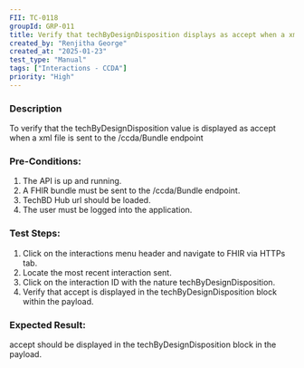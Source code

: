 ```yaml
---
FII: TC-0118
groupId: GRP-011
title: Verify that techByDesignDisposition displays as accept when a xml file is sent to the /ccda/Bundle endpoint
created_by: "Renjitha George"
created_at: "2025-01-23"
test_type: "Manual"
tags: ["Interactions - CCDA"]
priority: "High"
---
```


### Description

To verify that the techByDesignDisposition value is displayed as accept when a
xml file is sent to the /ccda/Bundle endpoint

### Pre-Conditions:

1. The API is up and running.
2. A FHIR bundle must be sent to the /ccda/Bundle endpoint.
3. TechBD Hub url should be loaded.
4. The user must be logged into the application.

### Test Steps:

1. Click on the interactions menu header and navigate to FHIR via HTTPs tab.
2. Locate the most recent interaction sent.
3. Click on the interaction ID with the nature techByDesignDisposition.
4. Verify that accept is displayed in the techByDesignDisposition block within
   the payload.

### Expected Result:

accept should be displayed in the techByDesignDisposition block in the payload.
